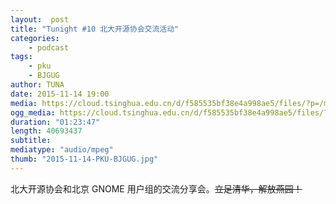 ```yaml
---
layout:  post
title: "Tunight #10 北大开源协会交流活动"
categories:
    - podcast
tags:
    - pku
    - BJGUG
author: TUNA
date: 2015-11-14 19:00
media: https://cloud.tsinghua.edu.cn/d/f585535bf38e4a998ae5/files/?p=/m4a/2015-11-14-PKU-BJGUG.m4a&dl=1
ogg_media: https://cloud.tsinghua.edu.cn/d/f585535bf38e4a998ae5/files/?p=/ogg/2015-11-14-PKU-BJGUG.ogg&dl=1
duration: "01:23:47"
length: 40693437
subtitle: 
mediatype: "audio/mpeg"
thumb: "2015-11-14-PKU-BJGUG.jpg"
---
```


北大开源协会和北京 GNOME 用户组的交流分享会。<del>立足清华，解放燕园！</del>

